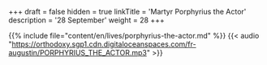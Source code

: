 +++
draft = false
hidden = true
linkTitle = 'Martyr Porphyrius the Actor'
description = '28 September'
weight = 28
+++

{{% include file="content/en/lives/porphyrius-the-actor.md" %}}
{{< audio "https://orthodoxy.sgp1.cdn.digitaloceanspaces.com/fr-augustin/PORPHYRIUS_THE_ACTOR.mp3" >}}
